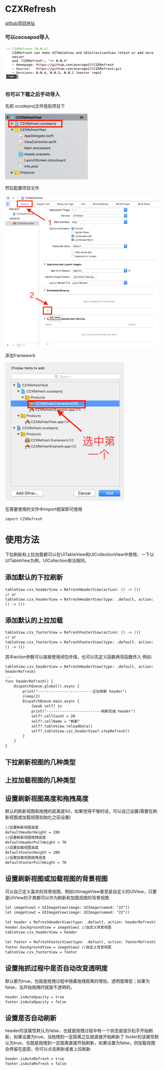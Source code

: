 # CZXRefresh

[github项目地址](https://github.com/average17/CZXRefresh)

### 可以cocoapod导入
![cocoapod搜索](https://github.com/average17/CZXRefresh/blob/master/screenshots/cocoapod.png)


### 也可以下载之后手动导入
先把.xcodeproj文件拖到项目下

![手动第一步](https://github.com/average17/CZXRefresh/blob/master/screenshots/manual_1.png)

然后配置项目文件

![手动第二步](https://github.com/average17/CZXRefresh/blob/master/screenshots/manual_2.png)

添加framework

![手动第三步](https://github.com/average17/CZXRefresh/blob/master/screenshots/manual_3.png)

在需要使用的文件中import框架即可使用
```
import CZXRefresh
```

# 使用方法

下拉刷新和上拉加载都可以在UITableView和UICollectionView中使用，一下以UITableView为例，UICollection用法相同。

## 添加默认的下拉刷新
```
tableView.czx_headerView = RefreshHeaderView(action: () -> ())
// or
tableView.czx_headerView = RefreshHeaderView(type: .default, action: () -> ())
```

## 添加默认的上拉加载
```
tableView.czx_footerView = RefreshFooterView(action: () -> ())
// or
tableView.czx_footerView = RefreshFooterView(type: .default, action: () -> ())
```

其中action参数可以直接使用闭包传值，也可以先定义函数再将函数传入
例如:
```
tableView.czx_headerView = RefreshHeaderView(type: .default, action: headerRefresh)
...
func headerRefresh() {
    DispatchQueue.global().async {
        print("-------------------------正在刷新 header")
        sleep(2)
        DispatchQueue.main.async {
            [weak self] in
            print("-------------------------刷新完成 header")
            self?.cellCount = 20
            self?.cellName = "刷新"
            self?.tableView.reloadData()
            self?.tableView.czx_headerView?.stopRefresh()
        }
    }
}
```

## 下拉刷新视图的几种类型

## 上拉加载视图的几种类型

## 设置刷新视图高度和拖拽高度
默认的刷新视图和拖拽的距离是50，如果觉得不够的话，可以自己设置(需要在刷新视图或加载视图初始化之前设置)
```
//设置刷新视图高度
defaultHeaderHeight = 200
//设置刷新视图拖拽高度
defaultHeaderPullHeight = 70
//设置加载视图高度
defaultFooterHeight = 200
//设置加载视图拖拽高度
defaultFooterPullHeight = 70
```

## 设置刷新视图或加载视图的背景视图
可以自己定义喜欢的背景视图，例如UIImageView甚至是自定义的UIView，只要是UIView的子类都可以作为刷新和加载视图的背景视图
```
let imageView1 = UIImageView(image: UIImage(named: "22"))
let imageView2 = UIImageView(image: UIImage(named: "22"))

let header = RefreshHeaderView(type: .default, action: headerRefresh)
header.backgroundView = imageView1 //自定义背景视图
tableView.czx_headerView = header

let footer = RefreshFooterView(type: .default, action: footerRefresh)
footer.backgroundView = imageView2 //自定义背景视图
tableView.czx_footerView = footer
```

## 设置拖抓过程中是否自动改变透明度
默认都为true，也就是拖拽过程中随着拖拽距离的增加，透明度降低；如果为false，当开始拖拽时就是不透明的。
```
header.isAutoOpacity = true
footer.isAutoOpacity = false
```

## 设置是否自动刷新
header的该属性默认为false，也就是拖拽过程中有一个状态是提示松手开始刷新，如果设置为true，当拖拽到一定距离之后就直接开始刷新了
footer的该属性默认为true，也就是拖拽到一定距离直接开始刷新，如果设置为false，则加载视图会停留在底部，你可以点击刷新或者上拉刷新
```
header.isAutoRefresh = true
footer.isAutoRefresh = false
```
